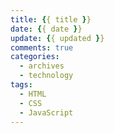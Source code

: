 ```yaml
---
title: {{ title }}
date: {{ date }}
update: {{ updated }}
comments: true
categories:
  - archives
  - technology
tags:
  - HTML
  - CSS
  - JavaScript
---
```

